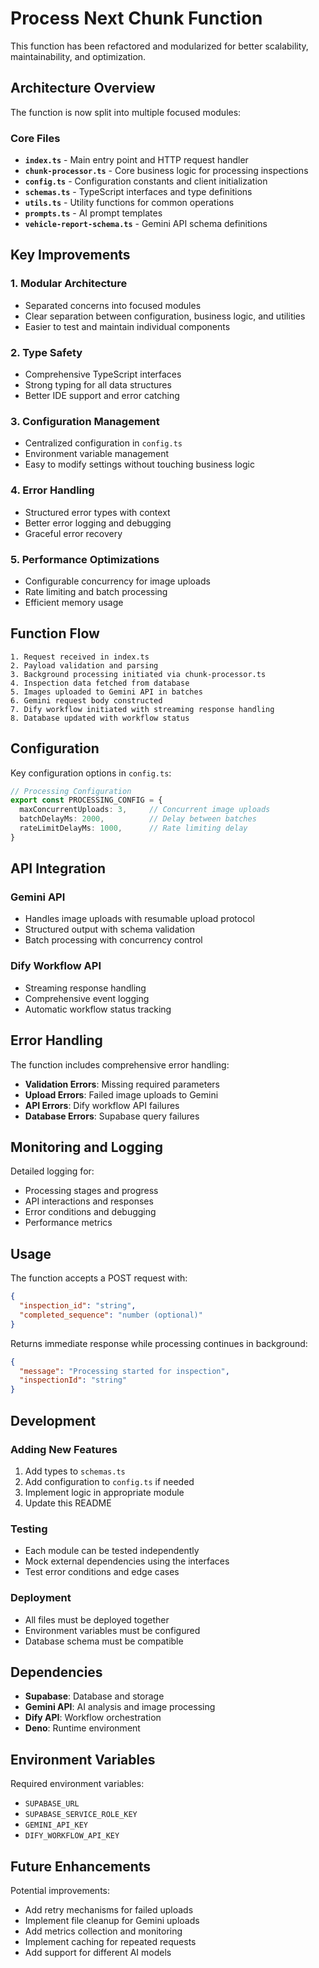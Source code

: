 # Process Next Chunk Function

This function has been refactored and modularized for better scalability, maintainability, and optimization.

## Architecture Overview

The function is now split into multiple focused modules:

### Core Files

- **`index.ts`** - Main entry point and HTTP request handler
- **`chunk-processor.ts`** - Core business logic for processing inspections
- **`config.ts`** - Configuration constants and client initialization
- **`schemas.ts`** - TypeScript interfaces and type definitions
- **`utils.ts`** - Utility functions for common operations
- **`prompts.ts`** - AI prompt templates
- **`vehicle-report-schema.ts`** - Gemini API schema definitions

## Key Improvements

### 1. **Modular Architecture**
- Separated concerns into focused modules
- Clear separation between configuration, business logic, and utilities
- Easier to test and maintain individual components

### 2. **Type Safety**
- Comprehensive TypeScript interfaces
- Strong typing for all data structures
- Better IDE support and error catching

### 3. **Configuration Management**
- Centralized configuration in `config.ts`
- Environment variable management
- Easy to modify settings without touching business logic

### 4. **Error Handling**
- Structured error types with context
- Better error logging and debugging
- Graceful error recovery

### 5. **Performance Optimizations**
- Configurable concurrency for image uploads
- Rate limiting and batch processing
- Efficient memory usage

## Function Flow

```
1. Request received in index.ts
2. Payload validation and parsing
3. Background processing initiated via chunk-processor.ts
4. Inspection data fetched from database
5. Images uploaded to Gemini API in batches
6. Gemini request body constructed
7. Dify workflow initiated with streaming response handling
8. Database updated with workflow status
```

## Configuration

Key configuration options in `config.ts`:

```typescript
// Processing Configuration
export const PROCESSING_CONFIG = {
  maxConcurrentUploads: 3,     // Concurrent image uploads
  batchDelayMs: 2000,          // Delay between batches
  rateLimitDelayMs: 1000,      // Rate limiting delay
}
```

## API Integration

### Gemini API
- Handles image uploads with resumable upload protocol
- Structured output with schema validation
- Batch processing with concurrency control

### Dify Workflow API
- Streaming response handling
- Comprehensive event logging
- Automatic workflow status tracking

## Error Handling

The function includes comprehensive error handling:

- **Validation Errors**: Missing required parameters
- **Upload Errors**: Failed image uploads to Gemini
- **API Errors**: Dify workflow API failures
- **Database Errors**: Supabase query failures

## Monitoring and Logging

Detailed logging for:
- Processing stages and progress
- API interactions and responses
- Error conditions and debugging
- Performance metrics

## Usage

The function accepts a POST request with:

```json
{
  "inspection_id": "string",
  "completed_sequence": "number (optional)"
}
```

Returns immediate response while processing continues in background:

```json
{
  "message": "Processing started for inspection",
  "inspectionId": "string"
}
```

## Development

### Adding New Features
1. Add types to `schemas.ts`
2. Add configuration to `config.ts` if needed
3. Implement logic in appropriate module
4. Update this README

### Testing
- Each module can be tested independently
- Mock external dependencies using the interfaces
- Test error conditions and edge cases

### Deployment
- All files must be deployed together
- Environment variables must be configured
- Database schema must be compatible

## Dependencies

- **Supabase**: Database and storage
- **Gemini API**: AI analysis and image processing
- **Dify API**: Workflow orchestration
- **Deno**: Runtime environment

## Environment Variables

Required environment variables:
- `SUPABASE_URL`
- `SUPABASE_SERVICE_ROLE_KEY`
- `GEMINI_API_KEY`
- `DIFY_WORKFLOW_API_KEY`

## Future Enhancements

Potential improvements:
- Add retry mechanisms for failed uploads
- Implement file cleanup for Gemini uploads
- Add metrics collection and monitoring
- Implement caching for repeated requests
- Add support for different AI models
